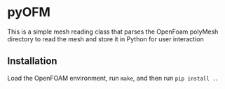 pyOFM
=====

This is a simple mesh reading class that parses the OpenFoam polyMesh directory to read the mesh and store it in Python for user interaction

Installation
------------

Load the OpenFOAM environment, run `make`, and then run `pip install .`.
